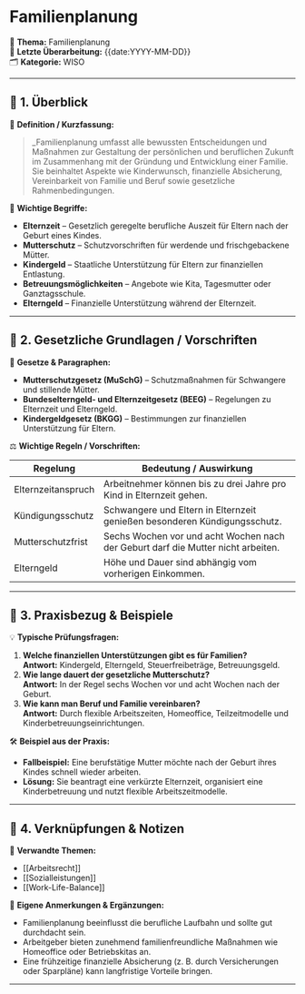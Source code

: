 # Familienplanung

📌 **Thema:** Familienplanung  
📅 **Letzte Überarbeitung:** {{date:YYYY-MM-DD}}  
🗂 **Kategorie:** WISO

---

## 🔹 1. Überblick

📖 **Definition / Kurzfassung:**

> _Familienplanung umfasst alle bewussten Entscheidungen und Maßnahmen zur Gestaltung der persönlichen und beruflichen Zukunft im Zusammenhang mit der Gründung und Entwicklung einer Familie. Sie beinhaltet Aspekte wie Kinderwunsch, finanzielle Absicherung, Vereinbarkeit von Familie und Beruf sowie gesetzliche Rahmenbedingungen.

🔑 **Wichtige Begriffe:**

- **Elternzeit** – Gesetzlich geregelte berufliche Auszeit für Eltern nach der Geburt eines Kindes.
- **Mutterschutz** – Schutzvorschriften für werdende und frischgebackene Mütter.
- **Kindergeld** – Staatliche Unterstützung für Eltern zur finanziellen Entlastung.
- **Betreuungsmöglichkeiten** – Angebote wie Kita, Tagesmutter oder Ganztagsschule.
- **Elterngeld** – Finanzielle Unterstützung während der Elternzeit.

---

## 🔹 2. Gesetzliche Grundlagen / Vorschriften

📜 **Gesetze & Paragraphen:**

- **Mutterschutzgesetz (MuSchG)** – Schutzmaßnahmen für Schwangere und stillende Mütter.
- **Bundeselterngeld- und Elternzeitgesetz (BEEG)** – Regelungen zu Elternzeit und Elterngeld.
- **Kindergeldgesetz (BKGG)** – Bestimmungen zur finanziellen Unterstützung für Eltern.

⚖️ **Wichtige Regeln / Vorschriften:**

|Regelung|Bedeutung / Auswirkung|
|---|---|
|Elternzeitanspruch|Arbeitnehmer können bis zu drei Jahre pro Kind in Elternzeit gehen.|
|Kündigungsschutz|Schwangere und Eltern in Elternzeit genießen besonderen Kündigungsschutz.|
|Mutterschutzfrist|Sechs Wochen vor und acht Wochen nach der Geburt darf die Mutter nicht arbeiten.|
|Elterngeld|Höhe und Dauer sind abhängig vom vorherigen Einkommen.|

---

## 🔹 3. Praxisbezug & Beispiele

💡 **Typische Prüfungsfragen:**

1. **Welche finanziellen Unterstützungen gibt es für Familien?**  
    **Antwort:** Kindergeld, Elterngeld, Steuerfreibeträge, Betreuungsgeld.
2. **Wie lange dauert der gesetzliche Mutterschutz?**  
    **Antwort:** In der Regel sechs Wochen vor und acht Wochen nach der Geburt.
3. **Wie kann man Beruf und Familie vereinbaren?**  
    **Antwort:** Durch flexible Arbeitszeiten, Homeoffice, Teilzeitmodelle und Kinderbetreuungseinrichtungen.

🛠 **Beispiel aus der Praxis:**

- **Fallbeispiel:** Eine berufstätige Mutter möchte nach der Geburt ihres Kindes schnell wieder arbeiten.
- **Lösung:** Sie beantragt eine verkürzte Elternzeit, organisiert eine Kinderbetreuung und nutzt flexible Arbeitszeitmodelle.

---

## 🔹 4. Verknüpfungen & Notizen

🔗 **Verwandte Themen:**

- [[Arbeitsrecht]]
- [[Sozialleistungen]]
- [[Work-Life-Balance]]

📝 **Eigene Anmerkungen & Ergänzungen:**

- Familienplanung beeinflusst die berufliche Laufbahn und sollte gut durchdacht sein.
- Arbeitgeber bieten zunehmend familienfreundliche Maßnahmen wie Homeoffice oder Betriebskitas an.
- Eine frühzeitige finanzielle Absicherung (z. B. durch Versicherungen oder Sparpläne) kann langfristige Vorteile bringen.

---